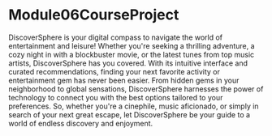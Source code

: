 # Module06CourseProject

DiscoverSphere is your digital compass to navigate the world of entertainment and leisure! Whether you're seeking a thrilling adventure, a cozy night in with a blockbuster movie, or the latest tunes from top music artists, DiscoverSphere has you covered. With its intuitive interface and curated recommendations, finding your next favorite activity or entertainment gem has never been easier. From hidden gems in your neighborhood to global sensations, DiscoverSphere harnesses the power of technology to connect you with the best options tailored to your preferences. So, whether you're a cinephile, music aficionado, or simply in search of your next great escape, let DiscoverSphere be your guide to a world of endless discovery and enjoyment.

